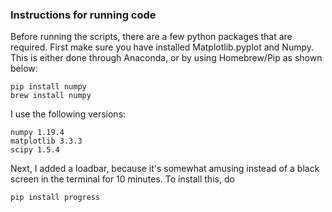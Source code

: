### Instructions for running code

Before running the scripts, there are a few python packages that are required. First make sure you have installed Matplotlib.pyplot and Numpy. This is either done through Anaconda, or by using Homebrew/Pip as shown below:
```
pip install numpy
brew install numpy
```

I use the following versions:
```
numpy 1.19.4  
matplotlib 3.3.3  
scipy 1.5.4 
```

Next, I added a loadbar, because it's somewhat amusing instead of a black screen in the terminal for 10 minutes. To install this, do 
```
pip install progress

